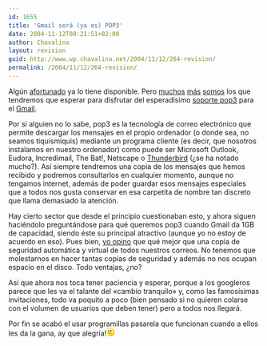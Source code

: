 ```yaml
---
id: 1655
title: 'Gmail será (ya es) POP3'
date: 2004-11-12T08:21:51+02:00
author: Chavalina
layout: revision
guid: http://www.wp.chavalina.net/2004/11/12/264-revision/
permalink: /2004/11/12/264-revision/
---
```

Alg&uacute;n <a href="http://www.isopixel.net/archives/002124.html" target="_blank">afortunado</a> ya lo tiene disponible. Pero <a href="http://zootropo.f2o.org/archivos/2004/11/11/nueva-caracteristica-para-gmail-soporte-pop3/" target="_blank">muchos</a> <a href="http://dmnet.bitacoras.com/index.php?id=5505" target="_blank">más</a> <a href="http://www.chavalina.net" target="_blank">somos</a> los que tendremos que esperar para disfrutar del esperadísimo <a href="http://gmail.google.com/support/bin/answer.py?answer=10350" target="_blank">soporte pop3</a> para el <a href="http://www.gmail.com" target="_blank">Gmail</a>.

Por si alguien no lo sabe, pop3 es la tecnología de correo electrónico que permite descargar los mensajes en el propio ordenador (o donde sea, no seamos tiquismiquis) mediante un programa cliente (es decir, que nosotros instalamos en nuestro ordenador) como puede ser Microsoft Outlook, Eudora, Incredimail, The Bat!, Netscape o <a href="http://www.mozilla.org/products/thunderbird/" target="_blank">Thunderbird</a> (&iquest;se ha notado mucho?). Así siempre tendremos una copia de los mensajes que hemos recibido y podremos consultarlos en cualquier momento, aunque no tengamos internet, además de poder guardar esos mensajes especiales que a todos nos gusta conservar en esa carpetita de nombre tan discreto que llama demasiado la atención.

Hay cierto sector que desde el principio cuestionaban esto, y ahora siguen haciéndolo preguntándose para qué queremos pop3 cuando Gmail da 1GB de capacidad, siendo éste su principal atractivo (aunque yo no estoy de acuerdo en eso). Pues bien, <a href="http://zootropo.f2o.org/archivos/2004/11/11/nueva-caracteristica-para-gmail-soporte-pop3/#comment-1658" target="_blank">yo opino</a> que qué mejor que una copia de seguridad automática y virtual de todos nuestros correos. No tenemos que molestarnos en hacer tantas copias de seguridad y además no nos ocupan espacio en el disco. Todo ventajas, &iquest;no?

Así que ahora nos toca tener paciencia y esperar, porque a los googleros parece que les va el talante del «cambio tranquilo» y, como las famosísimas invitaciones, todo va poquito a poco (bien pensado si no quieren colarse con el volumen de usuarios que deben tener) pero a todos nos llegará.

Por fin se acabó el usar programillas pasarela que funcionan cuando a ellos les da la gana, ay que alegría!![emo](/imagenes/emoticonos/guino.gif)